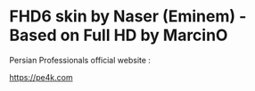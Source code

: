 FHD6 skin by Naser (Eminem) - Based on Full HD by MarcinO
=========

Persian Professionals official website :

https://pe4k.com
